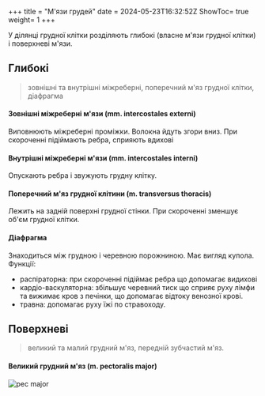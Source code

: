 +++
title = "М'язи грудей"
date = 2024-05-23T16:32:52Z
ShowToc= true
weight= 1
+++

У ділянці грудної клітки розділяють глибокі (власне м'язи грудної клітки) і поверхневі м'язи.

## Глибокі
> зовнішні та внутрішні міжреберні, поперечний м'яз грудної клітки, діафрагма

#### Зовнішні міжреберні м'язи (mm. intercostales externi)
Виповнюють міжреберні проміжки. Волокна йдуть згори вниз. При скороченні підіймають ребра, сприяють вдихові

#### Внутрішні міжреберні м'язи (mm. intercostales interni)
Опускають ребра і звужують грудну клітку.

#### Поперечний м'яз грудної клітини (m. transversus thoracis)
Лежить на задній поверхні грудної стінки. При скороченні зменшує об'єм грудної клітки.

#### Діафрагма
Знаходиться між грудною і черевною порожниною. Має вигляд купола.
Функції:
- распіраторна: при скороченні підіймає ребра що допомагає видихові
- кардіо-васкуляторна: збільшує черевний тиск що сприяє руху лімфи та вижимає кров з печінки, що допомагає відтоку венозної крові.
- травна: допомагає руху їжі по стравоходу.

## Поверхневі
> великий та малий грудний м'яз, передній зубчастий м'яз.

#### Великий грудний м'яз (m. pectoralis major)
![pec major](/Pectoralis-Major.jpg)